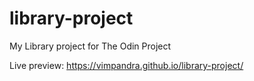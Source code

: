 # library-project
My Library project for The Odin Project

Live preview:
https://vimpandra.github.io/library-project/